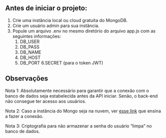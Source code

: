 ## Antes de iniciar o projeto:
1. Crie uma instância local ou cloud gratuita do MongoDB.
2. Crie um usuário admin para sua instância.
3. Popule um arquivo .env no mesmo diretório do arquivo app.js com as seguintes informações:
	1. DB_USER
	2. DB_PASS
	3. DB_NAME 	
	4. DB_HOST
	5. DB_PORT
	6.SECRET (para o token JWT)

## Observações
Nota 1:
Absolutamente necessário para garantir que a conexão com o banco de dados seja estabelecida antes da API iniciar. Senão, o back-end não consegue ter acesso aos usuários.

Nota 2:
Caso a instância do Mongo seja na nuvem, ver [esse link](https://www.mongodb.com/developer/code-examples/javascript/node-connect-mongodb-3-3-2/) que ensina a fazer a conexão.

Nota 3:
Criptografia para não armazenar a senha do usuário “limpa” no banco de dados. 
